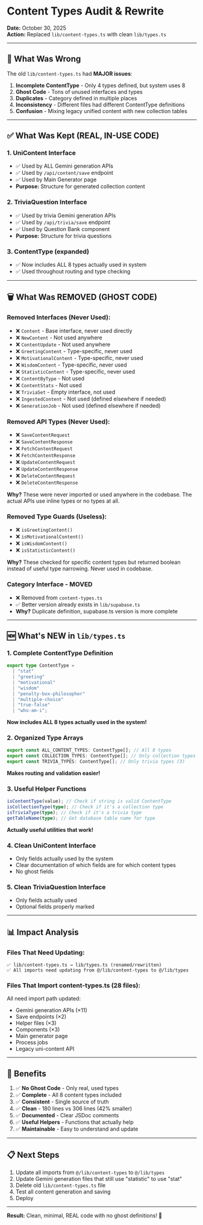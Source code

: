 # Content Types Audit & Rewrite

**Date:** October 30, 2025  
**Action:** Replaced `lib/content-types.ts` with clean `lib/types.ts`

---

## 🎯 What Was Wrong

The old `lib/content-types.ts` had **MAJOR issues**:

1. **Incomplete ContentType** - Only 4 types defined, but system uses 8
2. **Ghost Code** - Tons of unused interfaces and types
3. **Duplicates** - Category defined in multiple places
4. **Inconsistency** - Different files had different ContentType definitions
5. **Confusion** - Mixing legacy unified content with new collection tables

---

## ✅ What Was Kept (REAL, IN-USE CODE)

### **1. UniContent Interface**

- ✅ Used by ALL Gemini generation APIs
- ✅ Used by `/api/content/save` endpoint
- ✅ Used by Main Generator page
- **Purpose:** Structure for generated collection content

### **2. TriviaQuestion Interface**

- ✅ Used by trivia Gemini generation APIs
- ✅ Used by `/api/trivia/save` endpoint
- ✅ Used by Question Bank component
- **Purpose:** Structure for trivia questions

### **3. ContentType** (expanded)

- ✅ Now includes ALL 8 types actually used in system
- ✅ Used throughout routing and type checking

---

## 🗑️ What Was REMOVED (GHOST CODE)

### **Removed Interfaces** (Never Used):

- ❌ `Content` - Base interface, never used directly
- ❌ `NewContent` - Not used anywhere
- ❌ `ContentUpdate` - Not used anywhere
- ❌ `GreetingContent` - Type-specific, never used
- ❌ `MotivationalContent` - Type-specific, never used
- ❌ `WisdomContent` - Type-specific, never used
- ❌ `StatisticContent` - Type-specific, never used
- ❌ `ContentByType` - Not used
- ❌ `ContentStats` - Not used
- ❌ `TriviaSet` - Empty interface, not used
- ❌ `IngestedContent` - Not used (defined elsewhere if needed)
- ❌ `GenerationJob` - Not used (defined elsewhere if needed)

### **Removed API Types** (Never Used):

- ❌ `SaveContentRequest`
- ❌ `SaveContentResponse`
- ❌ `FetchContentRequest`
- ❌ `FetchContentResponse`
- ❌ `UpdateContentRequest`
- ❌ `UpdateContentResponse`
- ❌ `DeleteContentRequest`
- ❌ `DeleteContentResponse`

**Why?** These were never imported or used anywhere in the codebase. The actual APIs use inline types or no types at all.

### **Removed Type Guards** (Useless):

- ❌ `isGreetingContent()`
- ❌ `isMotivationalContent()`
- ❌ `isWisdomContent()`
- ❌ `isStatisticContent()`

**Why?** These checked for specific content types but returned boolean instead of useful type narrowing. Never used in codebase.

### **Category Interface** - MOVED

- ❌ Removed from `content-types.ts`
- ✅ Better version already exists in `lib/supabase.ts`
- **Why?** Duplicate definition, supabase.ts version is more complete

---

## 🆕 What's NEW in `lib/types.ts`

### **1. Complete ContentType Definition**

```typescript
export type ContentType =
  | "stat"
  | "greeting"
  | "motivational"
  | "wisdom"
  | "penalty-box-philosopher"
  | "multiple-choice"
  | "true-false"
  | "who-am-i";
```

**Now includes ALL 8 types actually used in the system!**

### **2. Organized Type Arrays**

```typescript
export const ALL_CONTENT_TYPES: ContentType[]; // All 8 types
export const COLLECTION_TYPES: ContentType[]; // Only collection types (5)
export const TRIVIA_TYPES: ContentType[]; // Only trivia types (3)
```

**Makes routing and validation easier!**

### **3. Useful Helper Functions**

```typescript
isContentType(value); // Check if string is valid ContentType
isCollectionType(type); // Check if it's a collection type
isTriviaType(type); // Check if it's a trivia type
getTableName(type); // Get database table name for type
```

**Actually useful utilities that work!**

### **4. Clean UniContent Interface**

- Only fields actually used by the system
- Clear documentation of which fields are for which content types
- No ghost fields

### **5. Clean TriviaQuestion Interface**

- Only fields actually used
- Optional fields properly marked

---

## 📊 Impact Analysis

### **Files That Need Updating:**

```
✅ lib/content-types.ts → lib/types.ts (renamed/rewritten)
✅ All imports need updating from @/lib/content-types to @/lib/types
```

### **Files That Import content-types.ts (28 files):**

All need import path updated:

- Gemini generation APIs (×11)
- Save endpoints (×2)
- Helper files (×3)
- Components (×3)
- Main generator page
- Process jobs
- Legacy uni-content API

---

## 🎯 Benefits

1. ✅ **No Ghost Code** - Only real, used types
2. ✅ **Complete** - All 8 content types included
3. ✅ **Consistent** - Single source of truth
4. ✅ **Clean** - 180 lines vs 306 lines (42% smaller)
5. ✅ **Documented** - Clear JSDoc comments
6. ✅ **Useful Helpers** - Functions that actually help
7. ✅ **Maintainable** - Easy to understand and update

---

## 📋 Next Steps

1. Update all imports from `@/lib/content-types` to `@/lib/types`
2. Update Gemini generation files that still use "statistic" to use "stat"
3. Delete old `lib/content-types.ts` file
4. Test all content generation and saving
5. Deploy

---

**Result:** Clean, minimal, REAL code with no ghost definitions! 🎉
